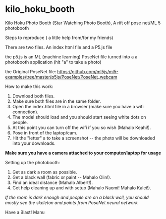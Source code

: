# kilo_hoku_booth
Kilo Hoku Photo Booth (Star Watching Photo Booth), A rift off pose net/ML 5 photobooth 

Steps to reproduce ( a little help from/for my friends)

There are two files. An index html file and a P5.js file

the p5.js is an ML (machine learning) PoseNet file turned into a a photobooth application (hit "a" to take a photo)

the Original PoseNet file: 
https://github.com/ml5js/ml5-examples/tree/master/p5js/PoseNet/PoseNet_webcam

How to make this work:

1. Download both files. 
2. Make sure both files are in the same folder.
3. Open the index.html file in a browser (make sure you have a wifi connection).
4. The model should load and you should start seeing white dots on people.
5. At this point you can turn off the wifi if you so wish (Mahalo Keahi!).
6. Pose in front of the laptop/cam.
7. Hit the "letter" a to take a screenshot -- the photo will be downloaded into your downloads. 

**Make sure you have a camera attached to your computer/laptop for usage**

Setting up the photobooth: 

1. Get as dark a room as possible.
2. Get a black wall (fabric or paint -- Mahalo Olin!).
3. Find an ideal distance (Mahalo Albert!).
4. Get help cleaning up and with setup (Mahalo Naomi! Mahalo Kalei!).

_If the room is dark enough and people are on a black wall, you should mostly see the skeleton and points from PoseNet neural network_

Have a Blast!
Manu
